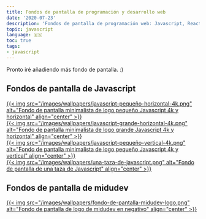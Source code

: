 ```yaml
---
title: Fondos de pantalla de programación y desarrollo web
date: '2020-07-23'
description: 'Fondos de pantalla de programación web: Javascript, React, CSS, HTML y más.'
topic: javascript
language: 🇪🇸
toc: true
tags:
- javascript
---
```


Pronto iré añadiendo más fondo de pantalla. :)

## Fondos de pantalla de Javascript

<a href="/images/wallpapers/javascript-pequeño-horizontal-4k.png" download>
  {{< img src="/images/wallpapers/javascript-pequeño-horizontal-4k.png" alt="Fondo de pantalla minimalista de logo pequeño Javascript 4k y horizontal" align="center" >}}
</a>
<br>
<a href='/images/wallpapers/javascript-grande-horizontal-4k.png' download>
  {{< img src="/images/wallpapers/javascript-grande-horizontal-4k.png" alt="Fondo de pantalla minimalista de logo grande Javascript 4k y horizontal" align="center" >}}
</a>
<br>
<a href='/images/wallpapers/javascript-pequeño-vertical-4k.png' download>
  {{< img src="/images/wallpapers/javascript-pequeño-vertical-4k.png" alt="Fondo de pantalla minimalista de logo pequeño Javascript 4k y vertical" align="center" >}}
</a>
<br>
<a href='/images/wallpapers/una-taza-de-javascript.png' download>
  {{< img src="/images/wallpapers/una-taza-de-javascript.png" alt="Fondo de pantalla de una taza de Javascript" align="center" >}}
</a>

## Fondos de pantalla de midudev

<a href="/images/wallpapers/fondo-de-pantalla-midudev-logo.png" download>
  {{< img src="/images/wallpapers/fondo-de-pantalla-midudev-logo.png" alt="Fondo de pantalla de logo de midudev en negativo" align="center" >}}
</a>

